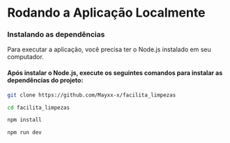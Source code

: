 # Rodando a Aplicação Localmente

### Instalando as dependências

Para executar a aplicação, você precisa ter o Node.js instalado em seu computador.

#### Após instalar o Node.js, execute os seguintes comandos para instalar as dependências do projeto:

```bash
git clone https://github.com/Mayxx-x/facilita_limpezas
```

```bash
cd facilita_limpezas
```

```bash
npm install
````

```bash
npm run dev
```